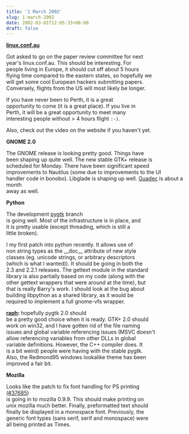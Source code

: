 ```yaml
---
title: '1 March 2002'
slug: 1-march-2002
date: 2002-03-01T12:05:33+08:00
draft: false
---
```


**[linux.conf.au](http://perth2003.linux.conf.au/)**

Got asked to go on the paper review committee for next\
year\'s linux.conf.au. This should be interesting. For\
people living in Europe, it should cut off about 5 hours\
flying time compared to the eastern states, so hopefully we\
will get some cool European hackers submitting papers.\
Conversely, flights from the US will most likely be longer.

If you have never been to Perth, it is a great\
opportunity to come (it is a great place). If you live in\
Perth, it will be a great opportunity to meet many\
interesting people without \> 4 hours flight `:-)`.

Also, check out the video on the website if you haven\'t yet.

**GNOME 2.0**

The GNOME release is looking pretty good. Things have\
been shaping up quite well. The new stable GTK+ release is\
scheduled for Monday. There have been significant speed\
improvements to Nautilus (some due to improvements to the UI\
handler code in bonobo). Libglade is shaping up well.
[Guadec](http://guadec.gnome.org/) is about a month\
away as well.

**Python**

The development [pygtk](http://www.daa.com.au/~james/pygtk/) branch\
is going well. Most of the infrastructure is in place, and\
it is pretty usable (except threading, which is still a\
little broken).

I my first patch into python recently. It allows use of\
non string types as the \_\_doc\_\_ attribute of new style\
classes (eg. unicode strings, or arbitrary descriptors\
(which is what I wanted)). It should be going in both the\
2.3 and 2.2.1 releases. The gettext module in the standard\
library is also partially based on my code (along with the\
other gettext wrappers that were around at the time), but\
that is really Barry\'s work. I should look at the bug about\
building libpython as a shared library, as it would be\
required to implement a full gnome-vfs wrapper.

**[raph](http://www.advogato.org/person/raph/):** hopefully pygtk 2.0
should\
be a pretty good choice when it is ready. GTK+ 2.0 should\
work on win32, and I have gotten rid of the file naming\
issues and global variable referencing issues (MSVC doesn\'t\
allow referencing variables from other DLLs in global\
variable definitions. However, the C++ compiler does. It\
is a bit weird) people were having with the stable pygtk.\
Also, the Redmond95 windows lookalike theme has been\
improved a fair bit.

**Mozilla**

Looks like the patch to fix font handling for PS printing\
([\#37685](http://bugzilla.mozilla.org/show_bug.cgi?id=37685))\
is going in to mozilla 0.9.9. This should make printing on\
unix mozilla much better. Finally, preformatted text should\
finally be displayed in a monospace font. Previously, the\
generic font types (sans serif, serif and monospace) were\
all being printed as Times.
